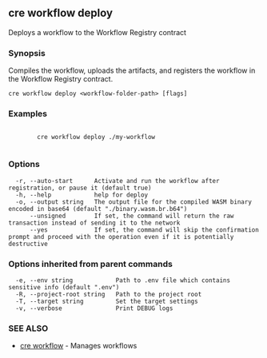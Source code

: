 ## cre workflow deploy

Deploys a workflow to the Workflow Registry contract

### Synopsis

Compiles the workflow, uploads the artifacts, and registers the workflow in the Workflow Registry contract.

```
cre workflow deploy <workflow-folder-path> [flags]
```

### Examples

```

		cre workflow deploy ./my-workflow
		
```

### Options

```
  -r, --auto-start      Activate and run the workflow after registration, or pause it (default true)
  -h, --help            help for deploy
  -o, --output string   The output file for the compiled WASM binary encoded in base64 (default "./binary.wasm.br.b64")
      --unsigned        If set, the command will return the raw transaction instead of sending it to the network
      --yes             If set, the command will skip the confirmation prompt and proceed with the operation even if it is potentially destructive
```

### Options inherited from parent commands

```
  -e, --env string            Path to .env file which contains sensitive info (default ".env")
  -R, --project-root string   Path to the project root
  -T, --target string         Set the target settings
  -v, --verbose               Print DEBUG logs
```

### SEE ALSO

* [cre workflow](cre_workflow.md)	 - Manages workflows

